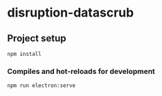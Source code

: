 # disruption-datascrub

## Project setup
```
npm install
```

### Compiles and hot-reloads for development
```
npm run electron:serve
```